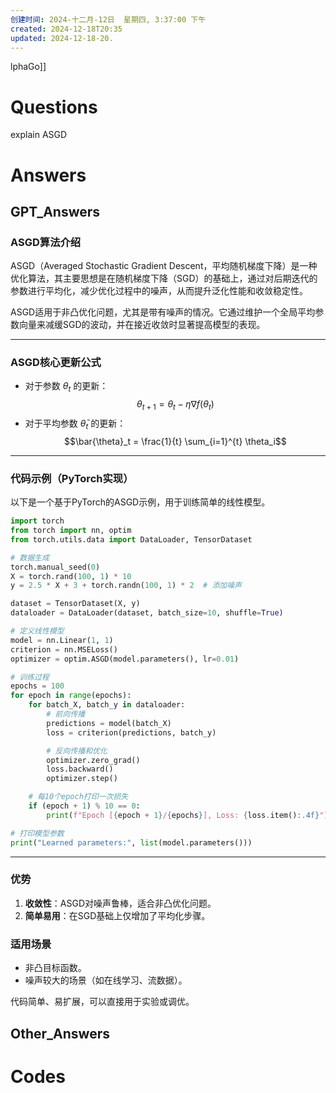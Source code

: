 ```yaml
---
创建时间: 2024-十二月-12日  星期四, 3:37:00 下午
created: 2024-12-18T20:35
updated: 2024-12-18-20.
---
```

lphaGo]]

# Questions
explain ASGD
 
# Answers


## GPT_Answers
### ASGD算法介绍
ASGD（Averaged Stochastic Gradient Descent，平均随机梯度下降）是一种优化算法，其主要思想是在随机梯度下降（SGD）的基础上，通过对后期迭代的参数进行平均化，减少优化过程中的噪声，从而提升泛化性能和收敛稳定性。

ASGD适用于非凸优化问题，尤其是带有噪声的情况。它通过维护一个全局平均参数向量来减缓SGD的波动，并在接近收敛时显著提高模型的表现。

---

### ASGD核心更新公式
- 对于参数 $\theta_t$ 的更新：  
  $$\theta_{t+1} = \theta_t - \eta \nabla f(\theta_t)$$
- 对于平均参数 $\bar{\theta}_t$ 的更新：  
  $$\bar{\theta}_t = \frac{1}{t} \sum_{i=1}^{t} \theta_i$$

---

### 代码示例（PyTorch实现）

以下是一个基于PyTorch的ASGD示例，用于训练简单的线性模型。

```python
import torch
from torch import nn, optim
from torch.utils.data import DataLoader, TensorDataset

# 数据生成
torch.manual_seed(0)
X = torch.rand(100, 1) * 10
y = 2.5 * X + 3 + torch.randn(100, 1) * 2  # 添加噪声

dataset = TensorDataset(X, y)
dataloader = DataLoader(dataset, batch_size=10, shuffle=True)

# 定义线性模型
model = nn.Linear(1, 1)
criterion = nn.MSELoss()
optimizer = optim.ASGD(model.parameters(), lr=0.01)

# 训练过程
epochs = 100
for epoch in range(epochs):
    for batch_X, batch_y in dataloader:
        # 前向传播
        predictions = model(batch_X)
        loss = criterion(predictions, batch_y)

        # 反向传播和优化
        optimizer.zero_grad()
        loss.backward()
        optimizer.step()

    # 每10个epoch打印一次损失
    if (epoch + 1) % 10 == 0:
        print(f"Epoch [{epoch + 1}/{epochs}], Loss: {loss.item():.4f}")

# 打印模型参数
print("Learned parameters:", list(model.parameters()))
```

---

### 优势
1. **收敛性**：ASGD对噪声鲁棒，适合非凸优化问题。
2. **简单易用**：在SGD基础上仅增加了平均化步骤。

### 适用场景
- 非凸目标函数。
- 噪声较大的场景（如在线学习、流数据）。

代码简单、易扩展，可以直接用于实验或调优。

## Other_Answers


# Codes

```python

```

